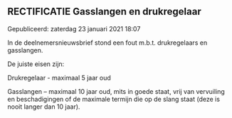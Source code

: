 


RECTIFICATIE Gasslangen en drukregelaar
----------------------------------------





 Gepubliceerd: zaterdag 23 januari 2021 18:07
   




 In de deelnemersnieuwsbrief stond een fout m.b.t. drukregelaars en gasslangen.
 



 De juiste eisen zijn:
 



 Drukregelaar - maximaal 5 jaar oud
 



 Gasslangen – maximaal 10 jaar oud, mits in goede staat, vrij van vervuiling en beschadigingen of de maximale termijn die op de slang staat (deze is nooit langer dan 10 jaar).
 




